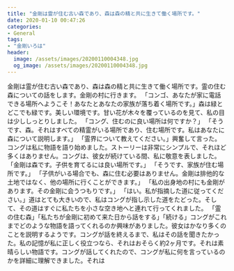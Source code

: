 ```yaml
---
title: "金剛は霊が住む古い森であり、森は森の精と共に生きて働く場所です。"
date: 2020-01-10 00:47:26
categories:
- General
tags:
- "金剛いろは"
header:
  image: /assets/images/20200110004348.jpg
  og_image: /assets/images/20200110004348.jpg
---
```


金剛は霊が住む古い森であり、森は森の精と共に生きて働く場所です。霊の住む森についての話をします。金剛の村に行きます。 「コンゴ、あなたが家に電話できる場所へようこそ！あなたとあなたの家族が落ち着く場所です。」森は緑とどこでも緑です。美しい環境です。甘い花が木々を覆っているのを見て、私の目は少ししっとりしました。 「コング、住むのに良い場所は何ですか？」 「そうです、森。それはすべての精霊がいる場所であり、住む場所です。私はあなたに森について説明します。」 「霊界について教えてください。」興奮して言った。コングは私に物語を語り始めました。ストーリーは非常にシンプルで、それほど多くはありません。コングは、彼女が続けている間、私に敬意を表しました。 「金剛は森です。子供を育てるには良い場所です。」 「そうです、家族が住む場所です。」 「子供がいる場合でも、森に住む必要はありません。金剛は排他的な土地ではなく、他の場所に行くことができます。」 「私の出身地の村にも金剛があります。その金剛に会うつもりです。」 「はい。私が指摘した道に従ってください。」道はとても大きいので、私はコングが指し示した道をたどった。そして、その道はすぐに私たちを小さな空き地へと連れて行ってくれました。 「霊の住む森」「私たちが金剛に初めて来た日から話をする」「続ける」コングがこれまでどのような物語を語ってくれるのか興味がありました。彼女はかなり多くのことを説明するようです。コングが話を終えるまで、私はその話を聞きたかった。私の記憶が私に正しく役立つなら、それはおそらく約2ヶ月です。それは素晴らしい物語です。コングが話してくれたので、コングが私に何を言っているのかを詳細に理解できました。それは
